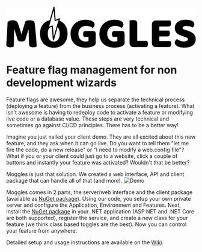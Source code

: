 ![Logo](https://raw.githubusercontent.com/NSIAppDev/Moggles/master/MogglesImages/Logo.png)
# Feature flag management for non development wizards

Feature flags are awesome, they help us separate the technical process (deploying a feature) from the business process (activating a feature).  What isn't awesome is having to redeploy code to activate a feature or modifying live code or a database value.  These steps are very technical and sometimes go against CI/CD principles.  There has to be a better way!

Imagine you just nailed your client demo. They are all excited about this new feature, and they ask when it can go live.  Do you want to tell them "let me fire the code, do a new release" or "I need to modify a web.config file"?  What if you or your client could just go to a website, click a couple of buttons and instantly your feature was activated? Wouldn't that be better?  

Moggles is just that solution.  We created a web interface, API and client package that can handle all of that (and more).
![Demo](https://raw.githubusercontent.com/NSIAppDev/Moggles/master/MogglesImages/MogglesDemo.GIF)

Moggles comes in 2 parts, the server/web interface and the client package (available as [NuGet package](https://www.nuget.org/packages/MogglesClient/)).  Using our code, you setup your own private server and configure the Application, Environment and Features.  Next, install the [NuGet package](https://www.nuget.org/packages/MogglesClient/) in your .NET application (ASP.NET and .NET Core are both supported), register the service, and create a new class for your feature (we think class based toggles are the best). Now you can control your feature from anywhere.

Detailed setup and usage instructions are available on the [Wiki](https://github.com/NSIAppDev/Moggles/wiki).
